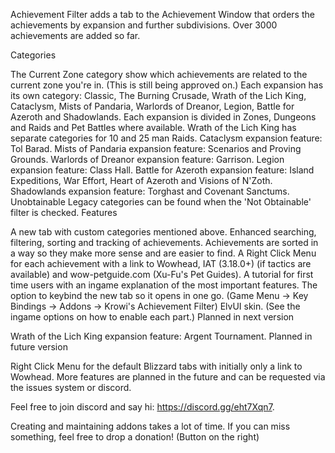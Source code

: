 Achievement Filter adds a tab to the Achievement Window that orders the achievements by expansion and further subdivisions. Over 3000 achievements are added so far.

Categories

The Current Zone category show which achievements are related to the current zone you're in. (This is still being approved on.)
Each expansion has its own category: Classic, The Burning Crusade, Wrath of the Lich King, Cataclysm, Mists of Pandaria, Warlords of Dreanor, Legion, Battle for Azeroth and Shadowlands.
Each expansion is divided in Zones, Dungeons and Raids and Pet Battles where available.
Wrath of the Lich King has separate categories for 10 and 25 man Raids.
Cataclysm expansion feature: Tol Barad.
Mists of Pandaria expansion feature: Scenarios and Proving Grounds.
Warlords of Dreanor expansion feature: Garrison.
Legion expansion feature: Class Hall.
Battle for Azeroth expansion feature: Island Expeditions, War Effort, Heart of Azeroth and Visions of N'Zoth.
Shadowlands expansion feature: Torghast and Covenant Sanctums.
Unobtainable Legacy categories can be found when the 'Not Obtainable' filter is checked.
Features

A new tab with custom categories mentioned above.
Enhanced searching, filtering, sorting and tracking of achievements.
Achievements are sorted in a way so they make more sense and are easier to find.
A Right Click Menu for each achievement with a link to Wowhead, IAT (3.18.0+) (if tactics are available) and wow-petguide.com (Xu-Fu's Pet Guides).
A tutorial for first time users with an ingame explanation of the most important features.
The option to keybind the new tab so it opens in one go. (Game Menu -> Key Bindings -> Addons -> Krowi's Achievement Filter)
ElvUI skin. (See the ingame options on how to enable each part.)
Planned in next version

Wrath of the Lich King expansion feature: Argent Tournament.
Planned in future version

Right Click Menu for the default Blizzard tabs with initially only a link to Wowhead.
More features are planned in the future and can be requested via the issues system or discord.

Feel free to join discord and say hi: https://discord.gg/eht7Xqn7.

Creating and maintaining addons takes a lot of time. If you can miss something, feel free to drop a donation!
(Button on the right)